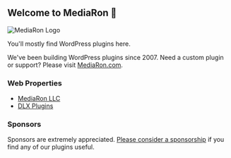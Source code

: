 ## Welcome to MediaRon 👋

![MediaRon Logo](https://user-images.githubusercontent.com/3369400/133268513-5bfe2f93-4402-42c9-a403-81c9e86934b6.jpeg)

You'll mostly find WordPress plugins here.

We've been building WordPress plugins since 2007. Need a custom plugin or support? Please visit <a href="https://mediaron.com">MediaRon.com</a>.

### Web Properties

* <a href="https://mediaron.com">MediaRon LLC</a>
* <a href="https://dlxplugins.com">DLX Plugins</a>

### Sponsors

Sponsors are extremely appreciated. <a href="https://github.com/sponsors/MediaRon">Please consider a sponsorship</a> if you find any of our plugins useful.
